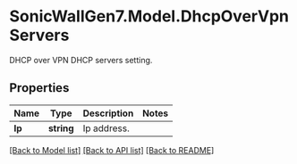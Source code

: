 # SonicWallGen7.Model.DhcpOverVpnServers
DHCP over VPN DHCP servers setting.

## Properties

Name | Type | Description | Notes
------------ | ------------- | ------------- | -------------
**Ip** | **string** | Ip address. | 

[[Back to Model list]](../README.md#documentation-for-models) [[Back to API list]](../README.md#documentation-for-api-endpoints) [[Back to README]](../README.md)

